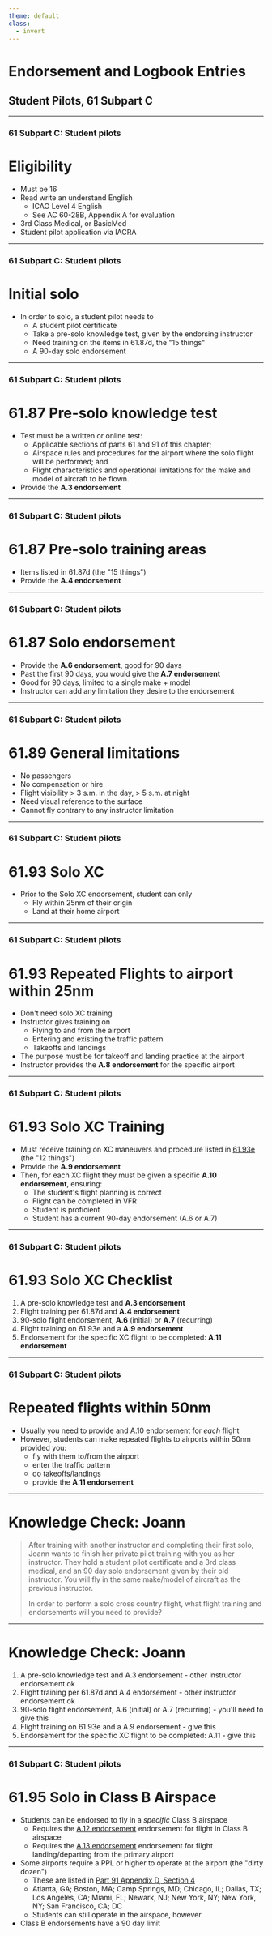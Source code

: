 ```yaml
---
theme: default
class:
  - invert
---
```


# Endorsement and Logbook Entries

## Student Pilots, 61 Subpart C

---

### 61 Subpart C: Student pilots

# Eligibility

- Must be 16
- Read write an understand English
  - ICAO Level 4 English
  - See AC 60-28B, Appendix A for evaluation
- 3rd Class Medical, or BasicMed
- Student pilot application via IACRA

---

### 61 Subpart C: Student pilots

# Initial solo

- In order to solo, a student pilot needs to
  - A student pilot certificate
  - Take a pre-solo knowledge test, given by the endorsing instructor
  - Need training on the items in 61.87d, the "15 things"
  - A 90-day solo endorsement

---

### 61 Subpart C: Student pilots

# 61.87 Pre-solo knowledge test

- Test must be a written or online test:
  - Applicable sections of parts 61 and 91 of this chapter;
  - Airspace rules and procedures for the airport where the solo flight will be performed; and
  - Flight characteristics and operational limitations for the make and model of aircraft to be flown.
- Provide the **A.3 endorsement**

---

### 61 Subpart C: Student pilots

# 61.87 Pre-solo training areas

- Items listed in 61.87d (the "15 things")
- Provide the **A.4 endorsement**

<!--
15 things:
  Proper flight preparation procedures, preflight planning, preparation, powerplant operation, aircraft systems
  Taxiing or surface operations, including runups
  Takeoffs and landings, including normal and crosswind
  Straight and level flight, and turns in both directions
  Climbs and climbing turns
  Airport traffic patterns, including entry and departure procedures
  Collision avoidance, windshear avoidance, and wake turbulence avoidance
  Descents, with and without turns, using high and low drag configurations
  Flight at various airspeeds from cruise to slow flight
  Stall entries from various flight attitudes and power combinations with recovery:
      initiated at the first indication of a stall, and
      recovery from a full stall
  Emergency procedures and equipment malfunctions
  Ground reference maneuvers
  Approaches to a landing area with simulated engine malfunctions
  Slips to a landing
  Go-arounds
  If the airplane cannot do the given maneuver, it is not required

 -->

---

### 61 Subpart C: Student pilots

# 61.87 Solo endorsement

- Provide the **A.6 endorsement**, good for 90 days
- Past the first 90 days, you would give the **A.7 endorsement**
- Good for 90 days, limited to a single make + model
- Instructor can add any limitation they desire to the endorsement

---

### 61 Subpart C: Student pilots

# 61.89 General limitations

- No passengers
- No compensation or hire
- Flight visibility > 3 s.m. in the day, > 5 s.m. at night
- Need visual reference to the surface
- Cannot fly contrary to any instructor limitation

---

### 61 Subpart C: Student pilots

# 61.93 Solo XC

- Prior to the Solo XC endorsement, student can only
  - Fly within 25nm of their origin
  - Land at their home airport

---

### 61 Subpart C: Student pilots

# 61.93 Repeated Flights to airport within 25nm

- Don't need solo XC training
- Instructor gives training on
  - Flying to and from the airport
  - Entering and existing the traffic pattern
  - Takeoffs and landings
- The purpose must be for takeoff and landing practice at the airport
- Instructor provides the **A.8 endorsement** for the specific airport

---

### 61 Subpart C: Student pilots

# 61.93 Solo XC Training

- Must receive training on XC maneuvers and procedure listed in [61.93e](/_references/14-CFR/61.93e) (the "12 things")
- Provide the **A.9 endorsement**
- Then, for each XC flight they must be given a specific **A.10 endorsement**, ensuring:
  - The student's flight planning is correct
  - Flight can be completed in VFR
  - Student is proficient
  - Student has a current 90-day endorsement (A.6 or A.7)

<!--
The "12 things":
- Use of aeronautical charts for VFR navigation using pilotage, dead reckoning, the magnetic compass
- Use of aircraft performance charts pertaining to cross-country flight
- Use of aeronautical weather reports and forecasts
- Emergency procedures
- Traffic pattern procedures that include area departure, area arrival, entry into the traffic pattern, and approach
- Collision avoidance, wake turbulence precautions, and windshear avoidance
- Recognition of hazardous terrain features in the geographical area where the cross-country flight will be flown
- Procedures for operating all the instruments and equipment installed in the aircraft
- Use of radios for VFR navigation and two-way communication
- Takeoff, approach, landing procedures; short-field, soft-field, and crosswind takeoffs, approaches, and landings
- Climbs at best angle and best rate
- Control and maneuvering solely by reference to flight instruments, including:
  - straight and level flight
  - turns
  - descents
  - climbs
  - use of radio aids
  - and ATC directives
 -->

---

### 61 Subpart C: Student pilots

# 61.93 Solo XC Checklist

1. A pre-solo knowledge test and **A.3 endorsement**
2. Flight training per 61.87d and **A.4 endorsement**
3. 90-solo flight endorsement, **A.6** (initial) or **A.7** (recurring)
4. Flight training on 61.93e and a **A.9 endorsement**
5. Endorsement for the specific XC flight to be completed: **A.11 endorsement**

---

### 61 Subpart C: Student pilots

# Repeated flights within 50nm

- Usually you need to provide and A.10 endorsement for _each_ flight
- However, students can make repeated flights to airports within 50nm provided you:
  - fly with them to/from the airport
  - enter the traffic pattern
  - do takeoffs/landings
  - provide the **A.11 endorsement**

---

# Knowledge Check: Joann

> After training with another instructor and completing their first solo, Joann wants to finish her private pilot training with you as her instructor. They hold a student pilot certificate and a 3rd class medical, and an 90 day solo endorsement given by their old instructor. You will fly in the same make/model of aircraft as the previous instructor.
>
> In order to perform a solo cross country flight, what flight training and endorsements will you need to provide?

---

# Knowledge Check: Joann

1. A pre-solo knowledge test and A.3 endorsement - other instructor endorsement ok
2. Flight training per 61.87d and A.4 endorsement - other instructor endorsement ok
3. 90-solo flight endorsement, A.6 (initial) or A.7 (recurring) - you'll need to give this
4. Flight training on 61.93e and a A.9 endorsement - give this
5. Endorsement for the specific XC flight to be completed: A.11 - give this

---

### 61 Subpart C: Student pilots

# 61.95 Solo in Class B Airspace

- Students can be endorsed to fly in a _specific_ Class B airspace
  - Requires the [A.12 endorsement](/_references/AC-61-65/A.13) endorsement for flight in Class B airspace
  - Requires the [A.13 endorsement](/_references/AC-61-65/A.13) endorsement for flight landing/departing from the primary airport
- Some airports require a PPL or higher to operate at the airport (the "dirty dozen")
  - These are listed in [Part 91 Appendix D, Section 4](<https://www.ecfr.gov/current/title-14/part-91#p-Appendix-D-to-Part-91(Section 1.)(Section%204)>)
  - Atlanta, GA; Boston, MA; Camp Springs, MD; Chicago, IL; Dallas, TX; Los Angeles, CA; Miami, FL; Newark, NJ; New York, NY; New York, NY; San Francisco, CA; DC
  - Students can still operate in the airspace, however
- Class B endorsements have a 90 day limit
